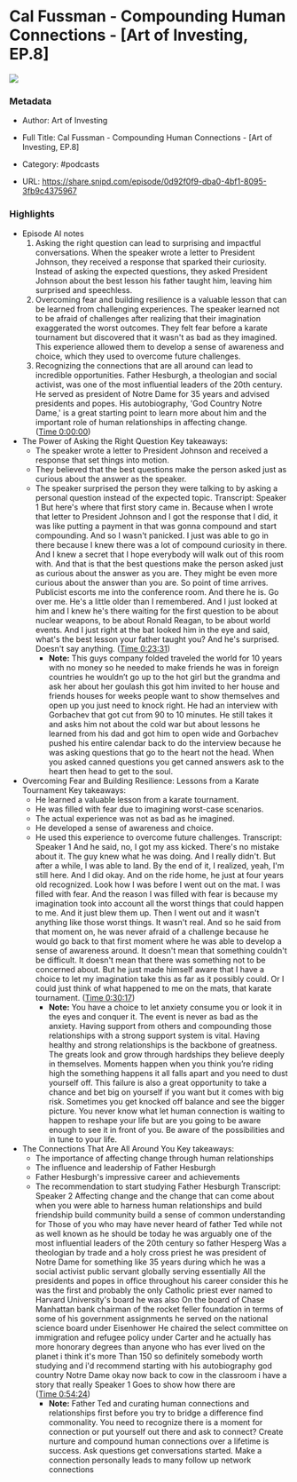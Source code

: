 # Cal Fussman - Compounding Human Connections - [Art of Investing, EP.8]

![](https://wsrv.nl/?url=https%3A%2F%2Fmegaphone.imgix.net%2Fpodcasts%2Fd47ec4b2-57a2-11ee-8408-6bae64750515%2Fimage%2FAOI_Final2.png%3Fixlib%3Drails-4.3.1%26max-w%3D3000%26max-h%3D3000%26fit%3Dcrop%26auto%3Dformat%2Ccompress&w=100&h=100)

### Metadata

- Author: Art of Investing
- Full Title: Cal Fussman - Compounding Human Connections - [Art of Investing, EP.8]
- Category: #podcasts



- URL: https://share.snipd.com/episode/0d92f0f9-dba0-4bf1-8095-3fb9c4375967

### Highlights

- Episode AI notes
  1. Asking the right question can lead to surprising and impactful conversations. When the speaker wrote a letter to President Johnson, they received a response that sparked their curiosity. Instead of asking the expected questions, they asked President Johnson about the best lesson his father taught him, leaving him surprised and speechless.
  2. Overcoming fear and building resilience is a valuable lesson that can be learned from challenging experiences. The speaker learned not to be afraid of challenges after realizing that their imagination exaggerated the worst outcomes. They felt fear before a karate tournament but discovered that it wasn't as bad as they imagined. This experience allowed them to develop a sense of awareness and choice, which they used to overcome future challenges.
  3. Recognizing the connections that are all around can lead to incredible opportunities. Father Hesburgh, a theologian and social activist, was one of the most influential leaders of the 20th century. He served as president of Notre Dame for 35 years and advised presidents and popes. His autobiography, 'God Country Notre Dame,' is a great starting point to learn more about him and the important role of human relationships in affecting change. ([Time 0:00:00](https://share.snipd.com/episode-takeaways/343b56f4-8ebc-408c-b3f3-4bf0d8fca205))
- The Power of Asking the Right Question
  Key takeaways:
  - The speaker wrote a letter to President Johnson and received a response that set things into motion.
  - They believed that the best questions make the person asked just as curious about the answer as the speaker.
  - The speaker surprised the person they were talking to by asking a personal question instead of the expected topic.
  Transcript:
  Speaker 1
  But here's where that first story came in. Because when I wrote that letter to President Johnson and I got the response that I did, it was like putting a payment in that was gonna compound and start compounding. And so I wasn't panicked. I just was able to go in there because I knew there was a lot of compound curiosity in there. And I knew a secret that I hope everybody will walk out of this room with. And that is that the best questions make the person asked just as curious about the answer as you are. They might be even more curious about the answer than you are. So point of time arrives. Publicist escorts me into the conference room. And there he is. Go over me. He's a little older than I remembered. And I just looked at him and I knew he's there waiting for the first question to be about nuclear weapons, to be about Ronald Reagan, to be about world events. And I just right at the bat looked him in the eye and said, what's the best lesson your father taught you? And he's surprised. Doesn't say anything. ([Time 0:23:31](https://share.snipd.com/snip/3ce65e99-6cdf-4004-ad2c-30931c787f9d))
    - **Note:** This guys company folded traveled the world for 10 years with no money so he needed to make friends he was in foreign countries he wouldn’t go up to the hot girl but the grandma and ask her about her goulash this got him invited to her house and friends houses for weeks people want to show themselves and open up you just need to knock right. He had an interview with Gorbachev that got cut from 90 to 10 minutes. He still takes it and asks him not about the cold war but about lessons he learned from his dad and got him to open wide and Gorbachev pushed his entire calendar back to do the interview because he was asking questions that go to the heart not the head. When you asked canned questions you get canned answers ask to the heart then head to get to the soul.
- Overcoming Fear and Building Resilience: Lessons from a Karate Tournament
  Key takeaways:
  - He learned a valuable lesson from a karate tournament.
  - He was filled with fear due to imagining worst-case scenarios.
  - The actual experience was not as bad as he imagined.
  - He developed a sense of awareness and choice.
  - He used this experience to overcome future challenges.
  Transcript:
  Speaker 1
  And he said, no, I got my ass kicked. There's no mistake about it. The guy knew what he was doing. And I really didn't. But after a while, I was able to land. By the end of it, I realized, yeah, I'm still here. And I did okay. And on the ride home, he just at four years old recognized. Look how I was before I went out on the mat. I was filled with fear. And the reason I was filled with fear is because my imagination took into account all the worst things that could happen to me. And it just blew them up. Then I went out and it wasn't anything like those worst things. It wasn't real. And so he said from that moment on, he was never afraid of a challenge because he would go back to that first moment where he was able to develop a sense of awareness around. It doesn't mean that something couldn't be difficult. It doesn't mean that there was something not to be concerned about. But he just made himself aware that I have a choice to let my imagination take this as far as it possibly could. Or I could just think of what happened to me on the mats, that karate tournament. ([Time 0:30:17](https://share.snipd.com/snip/a9713bdb-68f3-472e-8085-cdd51b86272b))
    - **Note:** You have a choice to let anxiety consume you or look it in the eyes and conquer it. The event is never as bad as the anxiety. Having support from others and compounding those relationships with a strong support system is vital. Having healthy and strong relationships is the backbone of greatness. The greats look and grow through hardships they believe deeply in themselves. Moments happen when you think you’re riding high the something happens it all falls apart and you need to dust yourself off. This failure is also a great opportunity to take a chance and bet big on yourself if you want but it comes with big risk. Sometimes you get knocked off balance and see the bigger picture. You never know what let human connection is waiting to happen to reshape your life but are you going to be aware enough to see it in front of you. Be aware of the possibilities and in tune to your life.
- The Connections That Are All Around You
  Key takeaways:
  - The importance of affecting change through human relationships
  - The influence and leadership of Father Hesburgh
  - Father Hesburgh's impressive career and achievements
  - The recommendation to start studying Father Hesburgh
  Transcript:
  Speaker 2
  Affecting change and the change that can come about when you were able to harness human relationships and build friendship build community build a sense of common understanding for Those of you who may have never heard of father Ted while not as well known as he should be today he was arguably one of the most influential leaders of the 20th century so father Hesperg Was a theologian by trade and a holy cross priest he was president of Notre Dame for something like 35 years during which he was a social activist public servant globally serving essentially All the presidents and popes in office throughout his career consider this he was the first and probably the only Catholic priest ever named to Harvard University's board he was also On the board of Chase Manhattan bank chairman of the rocket feller foundation in terms of some of his government assignments he served on the national science board under Eisenhower He chaired the select committee on immigration and refugee policy under Carter and he actually has more honorary degrees than anyone who has ever lived on the planet i think it's more Than 150 so definitely somebody worth studying and i'd recommend starting with his autobiography god country Notre Dame okay now back to cow in the classroom i have a story that really
  Speaker 1
  Goes to show how there are ([Time 0:54:24](https://share.snipd.com/snip/2b8050e1-8528-4067-a18a-84579fa03969))
    - **Note:** Father Ted and curating human connections and relationships first before you try to bridge a difference find commonality. You need to recognize there is a moment for connection or put yourself out there and ask to connect? Create nurture and compound human connections over a lifetime is success. Ask questions get conversations started. Make a connection personally leads to many follow up network connections
